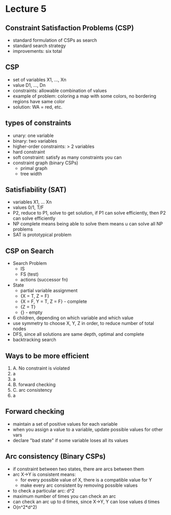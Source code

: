# Lecture 5

## Constraint Satisfaction Problems (CSP)
- standard formulation of CSPs as search
- standard search strategy
- improvements: six total

## CSP
- set of variables X1, ..., Xn
- value D1, ..., Dn
- constraints: allowable combination of values
- example of problem: coloring a map with some colors, no bordering regions have same color
- solution: WA = red, etc.

## types of constraints
- unary: one variable
- binary: two variables
- higher-order constraints: > 2 variables
- hard constraint
- soft constraint: satisfy as many constraints you can
- constraint graph (binary CSPs)
  - primal graph
  - tree width

## Satisfiability (SAT)
- variables X1, ... Xn
- values 0/1, T/F
- P2, reduce to P1, solve to get solution, if P1 can solve efficiently, then P2 can solve efficiently
- NP complete means being able to solve them means u can solve all NP problems
- SAT is prototypical problem

## CSP on Search
- Search Problem
  - IS
  - FS (test)
  - actions (successor fn)
- State
  - partial variable assignment
  - {X = T, Z = F}
  - {X = F, Y = T, Z = F} - complete
  - {Z = T}
  - {} - empty
- 6 children, depending on which variable and which value
- use symmetry to choose X, Y, Z in order, to reduce number of total nodes
- DFS, since all solutions are same depth, optimal and complete
- backtracking search

## Ways to be more efficient
1. A. No constraint is violated
2. a
3. a
4. B. forward checking
5. C. arc consistency
6. a

## Forward checking
- maintain a set of positive values for each variable
- when you assign a value to a variable, update possible values for other vars
- declare "bad state" if some variable loses all its values

## Arc consistency (Binary CSPs)
- if constraint between two states, there are arcs between them
- arc X->Y is consistent means:
  - for every possible value of X, there is a compatible value for Y
  - make every arc consistent by removing possible values
- to check a particular arc: d^2
- maximum number of times you can check an arc
- can check an arc up to d times, since X->Y, Y can lose values d times
- O(n^2\*d^2)
